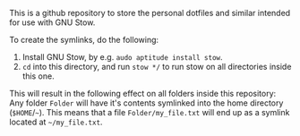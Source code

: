 This is a github repository to store the personal dotfiles and similar intended for use with GNU Stow.

To create the symlinks, do the following:
1) Install GNU Stow, by e.g. `audo aptitude install stow`.
2) `cd` into this directory, and run `stow */` to run stow on all directories inside this one.

This will result in the following effect on all folders inside this repository: Any folder `Folder` will have it's contents symlinked into the home directory (`$HOME`/`~`). This means that a file `Folder/my_file.txt` will end up as a symlink located at `~/my_file.txt`.
